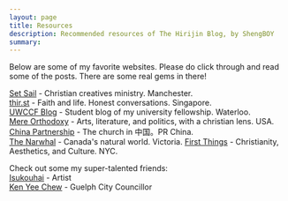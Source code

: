 ```yaml
---
layout: page
title: Resources
description: Recommended resources of The Hirijin Blog, by ShengBOY
summary: 
---
```


Below are some of my favorite websites. Please do click through and read some of the posts. There are some real gems in there! 

[Set Sail](https://www.timetosetsail.com/) - Christian creatives ministry. Manchester.\
[thir.st](https://thirst.sg/) - Faith and life. Honest conversations. Singapore.\
[UWCCF Blog](https://medium.com/uwccf) - Student blog of my university fellowship. Waterloo.\
[Mere Orthodoxy](https://mereorthodoxy.com/) - Arts, literature, and politics, with a christian lens. USA.\
[China Partnership](https://www.chinapartnership.org/blog) - The church in 中国。PR China.\
[The Narwhal](https://thenarwhal.ca/) - Canada's natural world. Victoria.
[First Things](https://www.firstthings.com/) - Christianity, Aesthetics, and Culture. NYC.


Check out some my super-talented friends:\
[Isukouhai](https://isukouhai.carrd.co/) - Artist\
[Ken Yee Chew](https://chewforguelph.ca/) - Guelph City Councillor